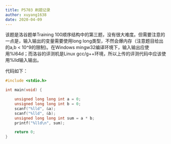 ```yaml
---
title: P5703 刷题记录
author: xuyang1638
date: 2020-04-09
---
```

该题是洛谷题单Training 100顺序结构中的第三题，没有很大难度。但需要注意的一点是，输入输出的变量需要使用long long类型，不然会爆内存（注意题目给出的a,b < 10^9的限制)。在Windows mingw32编译环境下，输入输出应使用%l64d；而洛谷的评测机是Linux gcc/g++环境，所以上传的评测代码中应该使用%lld输入输出。

代码如下：
```cpp
#include <stdio.h>

int main(void) {

    unsigned long long int a = 0;
    unsigned long long int b = 0;
    scanf("%lld", &a);
    scanf("%lld", &b);
    unsigned long long int sum = a * b;
    printf("%lld\n", sum);

    return 0;
}
```